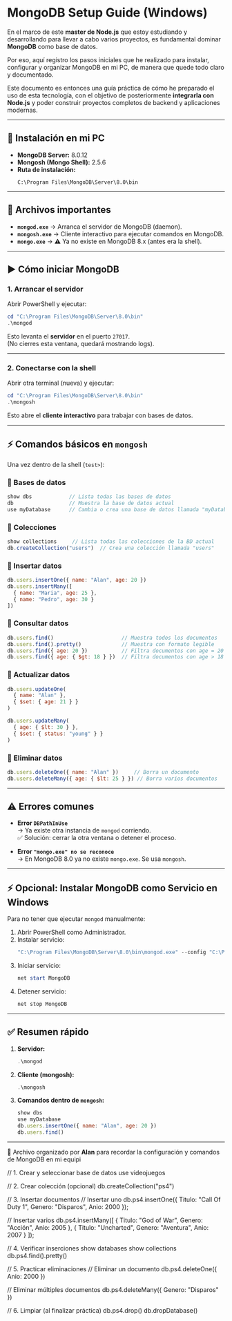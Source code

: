 # MongoDB Setup Guide (Windows)

En el marco de este **master de Node.js** que estoy estudiando y desarrollando para llevar a cabo varios proyectos, es fundamental dominar **MongoDB** como base de datos.  

Por eso, aquí registro los pasos iniciales que he realizado para instalar, configurar y organizar MongoDB en mi PC, de manera que quede todo claro y documentado.  

Este documento es entonces una guía práctica de cómo he preparado el uso de esta tecnología, con el objetivo de posteriormente **integrarla con Node.js** y poder construir proyectos completos de backend y aplicaciones modernas.

---

## 📌 Instalación en mi PC
- **MongoDB Server:** 8.0.12  
- **Mongosh (Mongo Shell):** 2.5.6  
- **Ruta de instalación:**
  ```
  C:\Program Files\MongoDB\Server\8.0\bin
  ```

---

## 🚀 Archivos importantes
- **`mongod.exe`** → Arranca el servidor de MongoDB (daemon).
- **`mongosh.exe`** → Cliente interactivo para ejecutar comandos en MongoDB.
- **`mongo.exe`** → ⚠️ Ya no existe en MongoDB 8.x (antes era la shell).

---

## ▶️ Cómo iniciar MongoDB

### 1. Arrancar el servidor
Abrir PowerShell y ejecutar:

```powershell
cd "C:\Program Files\MongoDB\Server\8.0\bin"
.\mongod
```

Esto levanta el **servidor** en el puerto `27017`.  
(No cierres esta ventana, quedará mostrando logs).

---

### 2. Conectarse con la shell
Abrir otra terminal (nueva) y ejecutar:

```powershell
cd "C:\Program Files\MongoDB\Server\8.0\bin"
.\mongosh
```

Esto abre el **cliente interactivo** para trabajar con bases de datos.

---

## ⚡ Comandos básicos en `mongosh`

Una vez dentro de la shell (`test>`):

### 🔹 Bases de datos
```javascript
show dbs            // Lista todas las bases de datos
db                  // Muestra la base de datos actual
use myDatabase      // Cambia o crea una base de datos llamada "myDatabase"
```

### 🔹 Colecciones
```javascript
show collections     // Lista todas las colecciones de la BD actual
db.createCollection("users")  // Crea una colección llamada "users"
```

### 🔹 Insertar datos
```javascript
db.users.insertOne({ name: "Alan", age: 20 })
db.users.insertMany([
  { name: "Maria", age: 25 },
  { name: "Pedro", age: 30 }
])
```

### 🔹 Consultar datos
```javascript
db.users.find()                      // Muestra todos los documentos
db.users.find().pretty()             // Muestra con formato legible
db.users.find({ age: 20 })           // Filtra documentos con age = 20
db.users.find({ age: { $gt: 18 } })  // Filtra documentos con age > 18
```

### 🔹 Actualizar datos
```javascript
db.users.updateOne(
  { name: "Alan" }, 
  { $set: { age: 21 } }
)

db.users.updateMany(
  { age: { $lt: 30 } }, 
  { $set: { status: "young" } }
)
```

### 🔹 Eliminar datos
```javascript
db.users.deleteOne({ name: "Alan" })     // Borra un documento
db.users.deleteMany({ age: { $lt: 25 } }) // Borra varios documentos
```

---

## ⚠️ Errores comunes

- **Error `DBPathInUse`**  
  → Ya existe otra instancia de `mongod` corriendo.  
  ✅ Solución: cerrar la otra ventana o detener el proceso.

- **Error `"mongo.exe" no se reconoce`**  
  → En MongoDB 8.0 ya no existe `mongo.exe`. Se usa `mongosh`.

---

## ⚡ Opcional: Instalar MongoDB como Servicio en Windows
Para no tener que ejecutar `mongod` manualmente:

1. Abrir PowerShell como Administrador.  
2. Instalar servicio:
   ```powershell
   "C:\Program Files\MongoDB\Server\8.0\bin\mongod.exe" --config "C:\Program Files\MongoDB\Server\8.0\bin\mongod.cfg" --install
   ```
3. Iniciar servicio:
   ```powershell
   net start MongoDB
   ```
4. Detener servicio:
   ```powershell
   net stop MongoDB
   ```

---

## ✅ Resumen rápido
1. **Servidor:**  
   ```powershell
   .\mongod
   ```
2. **Cliente (mongosh):**  
   ```powershell
   .\mongosh
   ```
3. **Comandos dentro de `mongosh`:**
   ```javascript
   show dbs
   use myDatabase
   db.users.insertOne({ name: "Alan", age: 20 })
   db.users.find()
   ```

---

📂 Archivo organizado por **Alan** para recordar la configuración y comandos de MongoDB en mi equipi




// 1. Crear y seleccionar base de datos
use videojuegos

// 2. Crear colección (opcional)
db.createCollection("ps4")

// 3. Insertar documentos
// Insertar uno
db.ps4.insertOne({
  Titulo: "Call Of Duty 1",
  Genero: "Disparos",
  Anio: 2000
});

// Insertar varios
db.ps4.insertMany([
  { Titulo: "God of War", Genero: "Acción", Anio: 2005 },
  { Titulo: "Uncharted", Genero: "Aventura", Anio: 2007 }
]);

// 4. Verificar inserciones
show databases
show collections
db.ps4.find().pretty()

// 5. Practicar eliminaciones
// Eliminar un documento
db.ps4.deleteOne({ Anio: 2000 })

// Eliminar múltiples documentos
db.ps4.deleteMany({ Genero: "Disparos" })

// 6. Limpiar (al finalizar práctica)
db.ps4.drop()
db.dropDatabase()